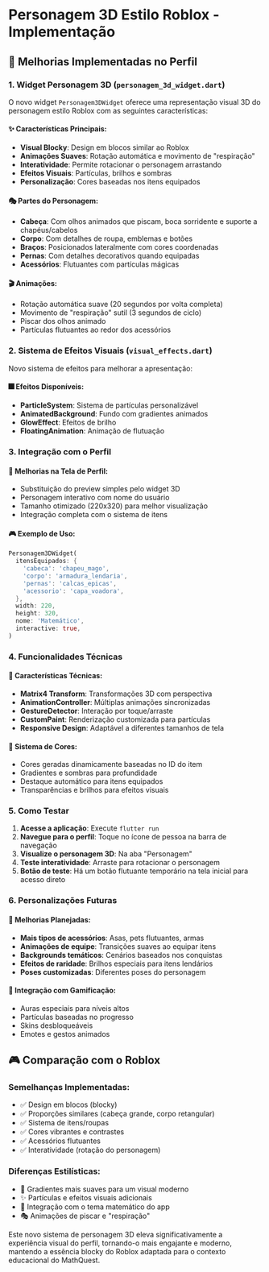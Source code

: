 # Personagem 3D Estilo Roblox - Implementação

## 🎨 Melhorias Implementadas no Perfil

### 1. Widget Personagem 3D (`personagem_3d_widget.dart`)

O novo widget `Personagem3DWidget` oferece uma representação visual 3D do personagem estilo Roblox com as seguintes características:

#### ✨ Características Principais:

- **Visual Blocky**: Design em blocos similar ao Roblox
- **Animações Suaves**: Rotação automática e movimento de "respiração"
- **Interatividade**: Permite rotacionar o personagem arrastando
- **Efeitos Visuais**: Partículas, brilhos e sombras
- **Personalização**: Cores baseadas nos itens equipados

#### 🎭 Partes do Personagem:

- **Cabeça**: Com olhos animados que piscam, boca sorridente e suporte a chapéus/cabelos
- **Corpo**: Com detalhes de roupa, emblemas e botões
- **Braços**: Posicionados lateralmente com cores coordenadas
- **Pernas**: Com detalhes decorativos quando equipadas
- **Acessórios**: Flutuantes com partículas mágicas

#### 🎬 Animações:

- Rotação automática suave (20 segundos por volta completa)
- Movimento de "respiração" sutil (3 segundos de ciclo)
- Piscar dos olhos animado
- Partículas flutuantes ao redor dos acessórios

### 2. Sistema de Efeitos Visuais (`visual_effects.dart`)

Novo sistema de efeitos para melhorar a apresentação:

#### 🎆 Efeitos Disponíveis:

- **ParticleSystem**: Sistema de partículas personalizável
- **AnimatedBackground**: Fundo com gradientes animados
- **GlowEffect**: Efeitos de brilho
- **FloatingAnimation**: Animação de flutuação

### 3. Integração com o Perfil

#### 📱 Melhorias na Tela de Perfil:

- Substituição do preview simples pelo widget 3D
- Personagem interativo com nome do usuário
- Tamanho otimizado (220x320) para melhor visualização
- Integração completa com o sistema de itens

#### 🎮 Exemplo de Uso:

```dart
Personagem3DWidget(
  itensEquipados: {
    'cabeca': 'chapeu_mago',
    'corpo': 'armadura_lendaria',
    'pernas': 'calcas_epicas',
    'acessorio': 'capa_voadora',
  },
  width: 220,
  height: 320,
  nome: 'Matemático',
  interactive: true,
)
```

### 4. Funcionalidades Técnicas

#### 🔧 Características Técnicas:

- **Matrix4 Transform**: Transformações 3D com perspectiva
- **AnimationController**: Múltiplas animações sincronizadas
- **GestureDetector**: Interação por toque/arraste
- **CustomPaint**: Renderização customizada para partículas
- **Responsive Design**: Adaptável a diferentes tamanhos de tela

#### 🎨 Sistema de Cores:

- Cores geradas dinamicamente baseadas no ID do item
- Gradientes e sombras para profundidade
- Destaque automático para itens equipados
- Transparências e brilhos para efeitos visuais

### 5. Como Testar

1. **Acesse a aplicação**: Execute `flutter run`
2. **Navegue para o perfil**: Toque no ícone de pessoa na barra de navegação
3. **Visualize o personagem 3D**: Na aba "Personagem"
4. **Teste interatividade**: Arraste para rotacionar o personagem
5. **Botão de teste**: Há um botão flutuante temporário na tela inicial para acesso direto

### 6. Personalizações Futuras

#### 🚀 Melhorias Planejadas:

- **Mais tipos de acessórios**: Asas, pets flutuantes, armas
- **Animações de equipe**: Transições suaves ao equipar itens
- **Backgrounds temáticos**: Cenários baseados nos conquistas
- **Efeitos de raridade**: Brilhos especiais para itens lendários
- **Poses customizadas**: Diferentes poses do personagem

#### 🎯 Integração com Gamificação:

- Auras especiais para níveis altos
- Partículas baseadas no progresso
- Skins desbloqueáveis
- Emotes e gestos animados

## 🎮 Comparação com o Roblox

### Semelhanças Implementadas:

- ✅ Design em blocos (blocky)
- ✅ Proporções similares (cabeça grande, corpo retangular)
- ✅ Sistema de itens/roupas
- ✅ Cores vibrantes e contrastes
- ✅ Acessórios flutuantes
- ✅ Interatividade (rotação do personagem)

### Diferenças Estilísticas:

- 🎨 Gradientes mais suaves para um visual moderno
- ✨ Partículas e efeitos visuais adicionais
- 🌟 Integração com o tema matemático do app
- 🎭 Animações de piscar e "respiração"

Este novo sistema de personagem 3D eleva significativamente a experiência visual do perfil, tornando-o mais engajante e moderno, mantendo a essência blocky do Roblox adaptada para o contexto educacional do MathQuest.
